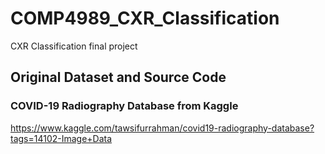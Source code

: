 # COMP4989_CXR_Classification
CXR Classification final project

## Original Dataset and Source Code 

### COVID-19 Radiography Database from Kaggle
https://www.kaggle.com/tawsifurrahman/covid19-radiography-database?tags=14102-Image+Data

### 
